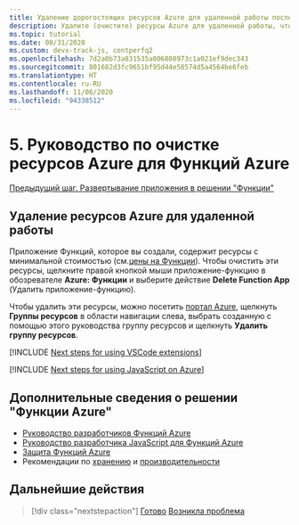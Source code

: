 ```yaml
---
title: Удаление дорогостоящих ресурсов Azure для удаленной работы после развертывания приложения в решении "Функции Azure"
description: Удалите (очистите) ресурсы Azure для удаленной работы, чтобы на них не расходовались средства. Чтобы очистить ресурсы, щелкните правой кнопкой мыши приложение-функцию в обозревателе Функций Azure и выберите элемент **Удалить приложение-функцию**.
ms.topic: tutorial
ms.date: 08/31/2020
ms.custom: devx-track-js, contperfq2
ms.openlocfilehash: 7d2a0b73a831535a006808973c1a021ef9dec343
ms.sourcegitcommit: 801682d3fc9651bf95d44e58574d5a4564be6feb
ms.translationtype: HT
ms.contentlocale: ru-RU
ms.lasthandoff: 11/06/2020
ms.locfileid: "94338512"
---
```

# <a name="5-clean-up-azure-resources-for-azure-functions-tutorial"></a>5. Руководство по очистке ресурсов Azure для Функций Azure

[Предыдущий шаг. Развертывание приложения в решении "Функции"](tutorial-vscode-serverless-node-deploy-hosting.md)

## <a name="remove-remote-azure-resources"></a>Удаление ресурсов Azure для удаленной работы

Приложение Функций, которое вы создали, содержит ресурсы с минимальной стоимостью (см.[цены на Функции](https://azure.microsoft.com/pricing/details/functions/)). Чтобы очистить эти ресурсы, щелкните правой кнопкой мыши приложение-функцию в обозревателе **Azure: Функции** и выберите действие **Delete Function App** (Удалить приложение-функцию).

Чтобы удалить эти ресурсы, можно посетить [портал Azure](https://portal.azure.com), щелкнуть **Группы ресурсов** в области навигации слева, выбрать созданную с помощью этого руководства группу ресурсов и щелкнуть **Удалить группу ресурсов**.

[!INCLUDE [Next steps for using VSCode extensions](../includes/tutorial-next-steps-vscode-extensions.md)]

[!INCLUDE [Next steps for using JavaScript on Azure](../includes/tutorial-next-steps-js-azure.md)]

## <a name="learn-more-about-azure-functions"></a>Дополнительные сведения о решении "Функции Azure"

* [Руководство разработчиков Функций Azure](/azure/azure-functions/functions-reference)
* [Руководство разработчика JavaScript для Функций Azure](/azure/azure-functions/functions-reference-node)
* [Защита Функций Azure](/azure/azure-functions/security-concepts)
* Рекомендации по [хранению](/azure/azure-functions/storage-considerations) и [производительности](/azure/azure-functions/functions-best-practices)

## <a name="next-steps"></a>Дальнейшие действия

> [!div class="nextstepaction"]
> [Готово](../how-to/develop-serverless-apps.md) [Возникла проблема](https://www.research.net/r/PWZWZ52?tutorial=node-deployment-azurefunctions&step=clean-up-resources)
